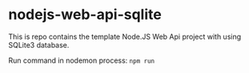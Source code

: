 # nodejs-web-api-sqlite
This is repo contains the template Node.JS Web Api project with using SQLite3 database.

Run command in nodemon process: `npm run`
